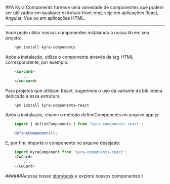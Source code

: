 ##A Kyra Components 
fornece uma variedade de componentes que podem ser utilizados em qualquer estrutura front-end, seja em aplicações React, Angular, Vue ou em aplicações HTML.

---

Você pode utiliar nossos componentes instalando a nossa lib em seu projeto:

```bash
    npm install kyra-components
```


Após a instalação, utilize o componente através da tag HTML correspondente, por exemplo:

```html
    <cw-card>
        ...
    </cw-card>
```

Para projetos que utilizam React, sugerimos o uso da variante da biblioteca dedicada a essa estrutura:
```bash
    npm install kyra-components-react
```

Após a instalação, chame o método defineComponents no arquivo app.js:
```js
    import { defineComponents } from 'kyra-components-react';

    defineComponents();
```

E, por fim, importe o componente no arquivo desejado:
```js
    import KyraComponent from 'kyra-components-react';
    <CwCard>
        ...
    </CwCard>
```

######Acesse nosso [storybook](https://6571a24150c8ea87b816c198-lwdutxlwuz.chromatic.com/?path=/story/card--example) e explore nossos componentes:/
